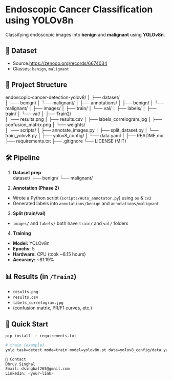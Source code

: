 # Endoscopic Cancer Classification using YOLOv8n

Classifying endoscopic images into **benign** and **malignant** using **YOLOv8n**.

## 📌 Dataset
- Source:https://zenodo.org/records/6674034
- Classes: `benign`, `malignant`

## 🧱 Project Structure
endoscopic-cancer-detection-yolov8/
│
├── dataset/                      
│   ├── benign/
│   └── malignant/
│
├── annotations/
│   ├── benign/
│   └── malignant/
│
├── images/
│   ├── train/
│   └── val/
│
├── labels/
│   ├── train/
│   └── val/
│
├── Train2/                       
│   ├── results.png
│   ├── results.csv
│   ├── labels_correlogram.jpg
│   ├── confusion_matrix.png
│   └── weights/                  
│
├── scripts/
│   ├── annotate_images.py
│   ├── split_dataset.py
│   └── train_yolov8.py
│
├── yolov8_config/
│   └── data.yaml
│
├── README.md
├── requirements.txt
├── .gitignore
└── LICENSE   (MIT)

## 🛠 Pipeline
1. **Dataset prep**  
dataset/
├── benign/
└── malignant/

2. **Annotation (Phase 2)**  
- Wrote a Python script (`scripts/Auto_annotator.py`) using `os` & `cv2`  
- Generated labels into `annotations/benign` and `annotations/malignant`

3. **Split (train/val)**  
- `images/` and `labels/` both have `train/` and `val/` folders

4. **Training**
- **Model:** YOLOv8n  
- **Epochs:** 5  
- **Hardware:** CPU (took ~8.15 hours)  
- **Accuracy:** ~81.19%  

## 📊 Results (in `/Train2`)
- `results.png`
- `results.csv`
- `labels_correlogram.jpg`
- (confusion matrix, PR/F1 curves, etc.)

## 🚀 Quick Start

```bash
pip install -r requirements.txt

# train (example)
yolo task=detect mode=train model=yolov8n.pt data=yolov8_config/data.yaml epochs=5 imgsz=640

📧 Contact
Dhruv Singhal
Email: dsinghal265@gmail.com
LinkedIn: <your-link>
